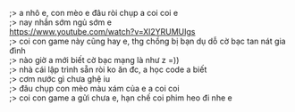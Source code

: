 ;> a nhô e, con mèo e đâu ròi chụp a coi coi e<br>
;> nay nhắn sớm ngủ sớm e<br>
https://www.youtube.com/watch?v=Xl2YRUMUIgs <br>
;> coi con game này cũng hay e, thg chồng bị bạn dụ dỗ cờ bạc tan nát gia đình<br>
;> nào giờ a mới biết cờ bạc mạng là như z =))<br>
;> nhà cái lập trình sẵn ròi ko ăn đc, a học code a biết<br>
;> cơm nước gì chưa ghệ iu<br>
;> đâu chụp con mèo màu xám của e a coi coi<br>
;> coi con game a gửi chưa e, hạn chế coi phim heo đi nhe e
